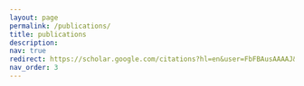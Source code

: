 ```yaml
---
layout: page
permalink: /publications/
title: publications
description: 
nav: true
redirect: https://scholar.google.com/citations?hl=en&user=FbFBAusAAAAJ&view_op=list_works&sortby=pubdate
nav_order: 3
---
```



